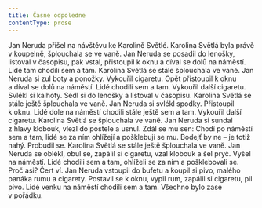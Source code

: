 ```yaml
---
title: Časné odpoledne
contentType: prose
---
```


Jan Neruda přišel na návštěvu ke Karolině Světlé. Karolina Světlá byla právě v koupelně, šplouchala se ve vaně. Jan Neruda se posadil do lenošky, listoval v časopisu, pak vstal, přistoupil k oknu a díval se dolů na náměstí. Lidé tam chodili sem a tam. Karolina Světlá se stále šplouchala ve vaně. Jan Neruda si zul boty a ponožky. Vykouřil cigaretu. Opět přistoupil k oknu a díval se dolů na náměstí. Lidé chodili sem a tam. Vykouřil další cigaretu. Svlékl si kalhoty. Sedl si do lenošky a listoval v časopisu. Karolina Světlá se stále ještě šplouchala ve vaně. Jan Neruda si svlékl spodky. Přistoupil k oknu. Lidé dole na náměstí chodili stále ještě sem a tam. Vykouřil další cigaretu. Karolina Světlá se šplouchala ve vaně. Jan Neruda si sundal z hlavy klobouk, vlezl do postele a usnul. Zdál se mu sen: Chodí po náměstí sem a tam, lidé se za ním ohlížejí a pošklebují se mu. Bodejť by ne – je totiž nahý. Probudil se. Karolina Světlá se stále ještě šplouchala ve vaně. Jan Neruda se oblékl, obul se, zapálil si cigaretu, vzal klobouk a šel pryč. Vyšel na náměstí. Lidé chodili sem a tam, ohlíželi se za ním a pošklebovali se. Proč asi? Čert ví. Jan Neruda vstoupil do bufetu a koupil si pivo, malého panáka rumu a cigarety. Postavil se k oknu, vypil rum, zapálil si cigaretu, pil pivo. Lidé venku na náměstí chodili sem a tam. Všechno bylo zase v pořádku.
